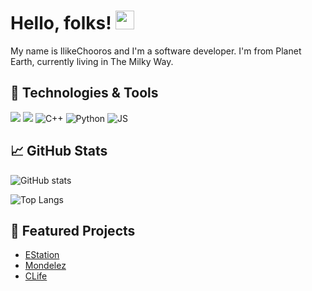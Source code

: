 # Hello, folks! <img src="https://raw.githubusercontent.com/MartinHeinz/MartinHeinz/master/wave.gif" width="30px">

My name is IlikeChooros and I'm a software developer. I'm from Planet Earth, currently living in The Milky Way.

## 🔧 Technologies & Tools
![](https://img.shields.io/badge/OS-Linux-informational?style=for-the-badge&logo=linux&logoColor=white&color=2bbc8a)
![](https://img.shields.io/badge/Editor-VSCode-informational?style=for-the-badge&logo=visual-studio-code&logoColor=white&color=2bbc8a)
![C++](https://img.shields.io/badge/c++-%2300599C.svg?style=for-the-badge&logo=c%2B%2B&logoColor=white)
![Python](https://img.shields.io/badge/Python-3776AB?style=for-the-badge&logo=python&logoColor=white)
![JS](https://img.shields.io/badge/Javascipt-c9b24a?style=for-the-badge&logo=javascript&logoColor=white)
<!-- Add more badges from https://shields.io/ -->

## &#x1f4c8; GitHub Stats

![GitHub stats](https://github-readme-stats.vercel.app/api?username=IlikeChooros&show_icons=true)

![Top Langs](https://github-readme-stats.vercel.app/api/top-langs/?username=IlikeChooros&layout=compact)

## 📕 Featured Projects

- [EStation](https://github.com/IlikeChooros/EStation)
- [Mondelez](https://github.com/IlikeChooros/Mondelez)
- [CLife](https://github.com/IlikeChooros/CLife)
<!--
**IlikeChooros/IlikeChooros** is a ✨ _special_ ✨ repository because its `README.md` (this file) appears on your GitHub profile.

Here are some ideas to get you started:

- 🔭 I’m currently working on ...
- 🌱 I’m currently learning ...
- 👯 I’m looking to collaborate on ...
- 🤔 I’m looking for help with ...
- 💬 Ask me about ...
- 📫 How to reach me: ...
- 😄 Pronouns: ...
- ⚡ Fun fact: ...
-->

